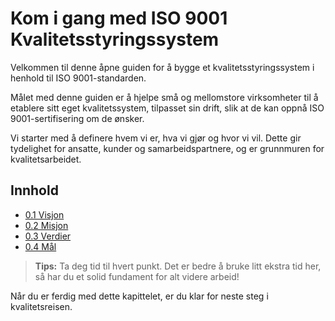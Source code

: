 # Kom i gang med ISO 9001 Kvalitetsstyringssystem

Velkommen til denne åpne guiden for å bygge et kvalitetsstyringssystem i henhold til ISO 9001-standarden.

Målet med denne guiden er å hjelpe små og mellomstore virksomheter til å etablere sitt eget kvalitetssystem, tilpasset sin drift, slik at de kan oppnå ISO 9001-sertifisering om de ønsker.

Vi starter med å definere hvem vi er, hva vi gjør og hvor vi vil. Dette gir tydelighet for ansatte, kunder og samarbeidspartnere, og er grunnmuren for kvalitetsarbeidet.

## Innhold

- [0.1 Visjon](0.1%20Visjon.md)
- [0.2 Misjon](0.2%20Misjon.md)
- [0.3 Verdier](0.3%20Verdier.md)
- [0.4 Mål](0.4%20Mål.md)

> **Tips:** Ta deg tid til hvert punkt. Det er bedre å bruke litt ekstra tid her, så har du et solid fundament for alt videre arbeid!

Når du er ferdig med dette kapittelet, er du klar for neste steg i kvalitetsreisen.